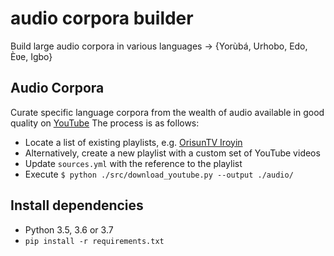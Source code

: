 # audio corpora builder
Build large audio corpora in various languages &rarr; {Yorùbá, Urhobo, Edo, Èʋe, Igbo}


## Audio Corpora

Curate specific language corpora from the wealth of audio available in good quality on [YouTube](https://www.youtube.com/channel/UCJ6EtHY8NGtpSK5m7fBxytw) 
The process is as follows:
  * Locate a list of existing playlists, e.g. [OrisunTV Iroyin](https://www.youtube.com/playlist?list=PLerPP_LFfERFAYid2qavoTOc81W0fGdnZ)
  * Alternatively, create a new playlist with a custom set of YouTube videos 
  * Update `sources.yml` with the reference to the playlist
  * Execute `$ python ./src/download_youtube.py --output ./audio/`


## Install dependencies
 * Python 3.5, 3.6 or 3.7
 * `pip install -r requirements.txt`
